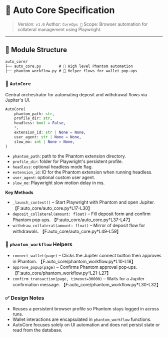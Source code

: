 # 🤖 Auto Core Specification

> Version: `v1.0`
> Author: `CoreOps 🥷`
> Scope: Browser automation for collateral management using Playwright.

---

## 📂 Module Structure
```txt
auto_core/
├── auto_core.py        # 🤖 High level Phantom automation
├── phantom_workflow.py # 🔮 Helper flows for wallet pop-ups
```

### 🤖 `AutoCore`
Central orchestrator for automating deposit and withdrawal flows via Jupiter's UI.

```python
AutoCore(
    phantom_path: str,
    profile_dir: str,
    headless: bool = False,
    *,
    extension_id: str | None = None,
    user_agent: str | None = None,
    slow_mo: int | None = None,
)
```
- `phantom_path`: path to the Phantom extension directory.
- `profile_dir`: folder for Playwright's persistent profile.
- `headless`: optional headless mode flag.
- `extension_id`: ID for the Phantom extension when running headless.
- `user_agent`: optional custom user agent.
- `slow_mo`: Playwright slow motion delay in ms.

**Key Methods**
- `_launch_context()` – Start Playwright with Phantom and open Jupiter. 【F:auto_core/auto_core.py†L17-L30】
- `deposit_collateral(amount: float)` – Fill deposit form and confirm Phantom pop‑ups. 【F:auto_core/auto_core.py†L37-L47】
- `withdraw_collateral(amount: float)` – Mirror of deposit flow for withdrawals. 【F:auto_core/auto_core.py†L49-L59】

### 🔮 `phantom_workflow` Helpers
- `connect_wallet(page)` – Clicks the Jupiter connect button then approves in Phantom. 【F:auto_core/phantom_workflow.py†L10-L18】
- `approve_popup(page)` – Confirms Phantom approval pop‑ups. 【F:auto_core/phantom_workflow.py†L21-L27】
- `confirm_transaction(page, timeout=30000)` – Waits for a Jupiter confirmation message. 【F:auto_core/phantom_workflow.py†L30-L32】

### ✅ Design Notes
- Reuses a persistent browser profile so Phantom stays logged in across runs.
- Wallet interactions are encapsulated in `phantom_workflow` functions.
- AutoCore focuses solely on UI automation and does not persist state or read from the database.
